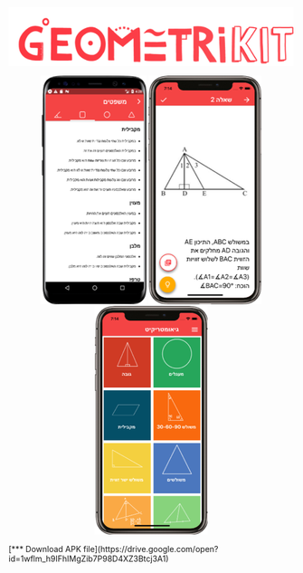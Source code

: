 <p align="center"> 
 <img src="mainlogo.png">
</p>
 <p align="center"> 
 <img src="screenshot1.png">
 <img src="Picture2.png">
 <img src="Picture3.png">
</p>
[*** Download APK file](https://drive.google.com/open?id=1wflm_h9IFhIMgZib7P98D4XZ3Btcj3A1)
